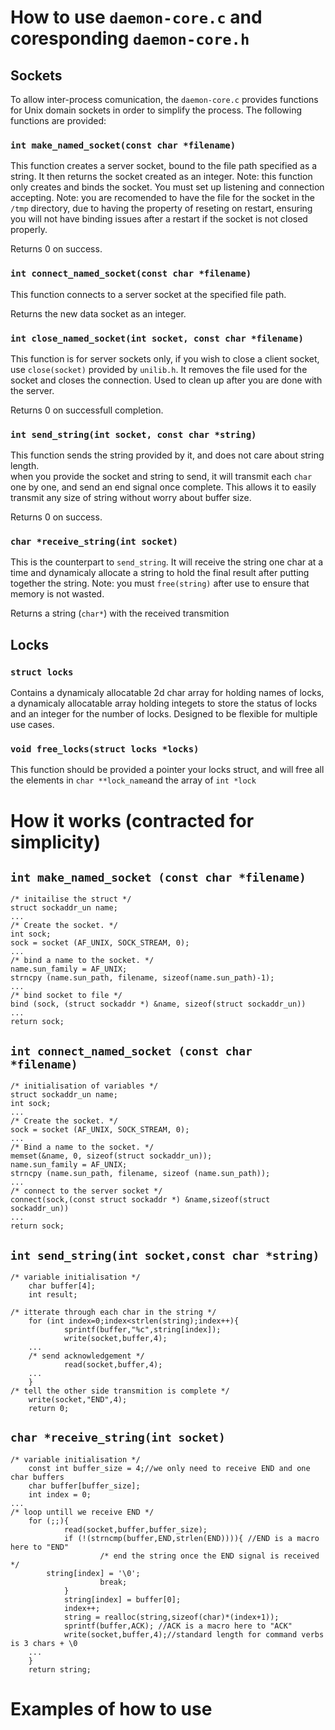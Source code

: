 
# How to use `daemon-core.c` and coresponding `daemon-core.h`

## Sockets

To allow inter-process comunication, the `daemon-core.c` provides functions for Unix domain sockets in order to simplify the process. The following functions are provided:

### `int make_named_socket(const char *filename)`

This function creates a server socket, bound to the file path specified as a string. It then returns the socket created as an integer. Note: this function only creates and binds the socket. You must set up listening and connection accepting. Note: you are recomended to have the file for the socket in the `/tmp` directory, due to having the property of reseting on restart, ensuring you will not have binding issues after a restart if the socket is not closed properly.

Returns 0 on success.

### `int connect_named_socket(const char *filename)`

This function connects to a server socket at the specified file path.

Returns the new data socket as an integer.

### `int close_named_socket(int socket, const char *filename)`

This function is for server sockets only, if you wish to close a client socket, use `close(socket)` provided by `unilib.h`. It removes the file used for the socket and closes the connection. Used to clean up after you are done with the server.  

Returns 0 on successfull completion.

### `int send_string(int socket, const char *string)`

This function sends the string provided by it, and does not care about string length.  
when you provide the socket and string to send, it will transmit each `char` one by one, and send an end signal once complete. This allows it to easily transmit any size of string without worry about buffer size.

Returns 0 on success.

### `char *receive_string(int socket)`

This is the counterpart to `send_string`. It will receive the string one char at a time and dynamicaly allocate a string to hold the final result after putting together the string. Note: you must `free(string)` after use to ensure that memory is not wasted.

Returns a string (`char*`) with the received transmition

## Locks 

### `struct locks`

Contains a dynamicaly allocatable 2d char array for holding names of locks, a dynamicaly allocatable array holding integets to store the status of locks and an integer for the number of locks. Designed to be flexible for multiple use cases.

### `void free_locks(struct locks *locks)`

This function should be provided a pointer your locks struct, and will free all the elements in `char **lock_name`and the array of `int *lock`

# How it works (contracted for simplicity)

## `int make_named_socket (const char *filename)`

	/* initailise the struct */
	struct sockaddr_un name;
	...
	/* Create the socket. */
	int sock;
	sock = socket (AF_UNIX, SOCK_STREAM, 0);
	...
	/* bind a name to the socket. */
	name.sun_family = AF_UNIX;
	strncpy (name.sun_path, filename, sizeof(name.sun_path)-1);
	...
	/* bind socket to file */
	bind (sock, (struct sockaddr *) &name, sizeof(struct sockaddr_un))
	...
	return sock;

## `int connect_named_socket (const char *filename)`
	
	/* initialisation of variables */
	struct sockaddr_un name;
	int sock;
	...
	/* Create the socket. */
	sock = socket (AF_UNIX, SOCK_STREAM, 0);
	...
	/* Bind a name to the socket. */
	memset(&name, 0, sizeof(struct sockaddr_un));
	name.sun_family = AF_UNIX;
	strncpy (name.sun_path, filename, sizeof (name.sun_path));
	...
	/* connect to the server socket */
	connect(sock,(const struct sockaddr *) &name,sizeof(struct sockaddr_un))
	...
	return sock;

## `int send_string(int socket,const char *string)`

	/* variable initialisation */
        char buffer[4];
        int result;

	/* itterate through each char in the string */
        for (int index=0;index<strlen(string);index++){
                sprintf(buffer,"%c",string[index]);
                write(socket,buffer,4);
		...
		/* send acknowledgement */
                read(socket,buffer,4);
		...
        }
	/* tell the other side transmition is complete */
        write(socket,"END",4);
        return 0;

## `char *receive_string(int socket)`

	/* variable initialisation */
        const int buffer_size = 4;//we only need to receive END and one char buffers
        char buffer[buffer_size];
        int index = 0;
	...
	/* loop untill we receive END */
        for (;;){
                read(socket,buffer,buffer_size);
                if (!(strncmp(buffer,END,strlen(END)))){ //END is a macro here to "END"
                        /* end the string once the END signal is received */
			string[index] = '\0';
                        break;
                }
                string[index] = buffer[0];
                index++;
                string = realloc(string,sizeof(char)*(index+1));
                sprintf(buffer,ACK); //ACK is a macro here to "ACK"
                write(socket,buffer,4);//standard length for command verbs is 3 chars + \0
		...
        }
        return string;

# Examples of how to use

